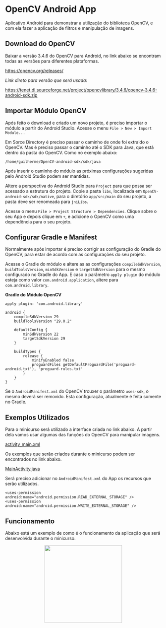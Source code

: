 # OpenCV Android App
Aplicativo Android para demonstrar a utilização do biblioteca OpenCV, e com ela fazer a aplicação de filtros e manipulação de imagens.


## **Download do OpenCV**
Baixar a versão 3.4.6 do OpenCV para Android, no link abaixo se encontram todas as versões para diferentes plataformas.

https://opencv.org/releases/

_Link direto para versão que será usada:_

https://tenet.dl.sourceforge.net/project/opencvlibrary/3.4.6/opencv-3.4.6-android-sdk.zip

## **Importar Módulo OpenCV**
Após feito o download e criado um novo projeto, é preciso importar o módulo a partir do Android Studio. Acesse o menu `File > New > Import Module...`

Em Sorce Directory é preciso passar o caminho de onde foi extraido o OpenCV. Mas é preciso passar o caminho até o SDK para Java, que está dentro da pasta do OpenCV. Como no exemplo abaixo:


```
/home/guilherme/OpenCV-android-sdk/sdk/java
```

Após inserir o caminho do módulo as próximas configurações sugeridas pelo Android Studio podem ser mantidas. 

Altere a perspectiva do Android Studio para `Project` para que possa ser acessado a estrutura do projeto. Copie a pasta `libs`, localizada em `OpenCV-android-sdk/sdk/native`, para o diretório `app/src/main` do seu projeto, a pasta deve ser renomeada para `jniLibs`.

Acesse o menu `File > Project Structure > Dependencies`. Clique sobre o seu App e depois clique em `+`, e adicione o OpenCV como uma dependência para o seu projeto. 


## **Configurar Gradle e Manifest**

Normalmente após importar é preciso corrigir as configuração do Gradle do OpenCV, para estar de acordo com as configurações do seu projeto. 

Acesse o Gradle do módulo e altere as as configurações `compileSdkVersion`, `buildToolsVersion`, `minSdkVersion` e `targetSdkVersion` para o mesmo configurado no Gradle do App. E caso o parâmetro `apply plugin` do módulo esteja como valor `com.android.application`, altere para `com.android.library`.

**Gradle do Módulo OpenCV**
```
apply plugin: 'com.android.library'

android {
    compileSdkVersion 29
    buildToolsVersion "29.0.2"

    defaultConfig {
        minSdkVersion 22
        targetSdkVersion 29
    }

    buildTypes {
        release {
            minifyEnabled false
            proguardFiles getDefaultProguardFile('proguard-android.txt'), 'proguard-rules.txt'
        }
    }
}
```

Se o `AndroidManifest.xml` do OpenCV trouxer o parâmetro `uses-sdk`, o mesmo deverá ser removido. Esta configuração, atualmente é feita somente no Gradle.


## **Exemplos Utilizados**
Para o minicurso será utilizado a interface criada no link abaixo. A partir dela vamos usar algumas das funções do OpenCV para manipular imagens.

[activity_main.xml](https://github.com/GuilhermeDomith/OpenCV_Android_App/blob/master/app/src/main/res/layout/activity_main.xml)

Os exemplos que serão criados durante o minicurso podem ser encontrados no link abaixo.

[MainActivity.java](https://github.com/GuilhermeDomith/OpenCV_Android_App/blob/master/app/src/main/java/br/com/opencv/app/MainActivity.java)

Será preciso adicionar no ```AndroidManifest.xml``` do App os recursos que serão utilizados. 

```
<uses-permission android:name="android.permission.READ_EXTERNAL_STORAGE" />
<uses-permission android:name="android.permission.WRITE_EXTERNAL_STORAGE" />
```

## Funcionamento

Abaixo está um exemplo de como é o funcionamento da aplicação que será desenvolvida durante o minicurso.

<p align="center">
<img src="readme/app.gif" width="250px">
<p/>